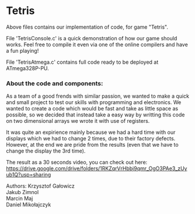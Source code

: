 <h1>
Tetris
</h1>
Above files contains our implementation of code, for game "Tetris". 
<br>

File 'TetrisConsole.c' is a quick demonstration of how our game should works. Feel free to compile it even via one of the online compilers and have a fun playing!

File 'TetrisAtmega.c' contains full code ready to be deployed at ATmega328P-PU. 

<h3>
About the code and components:
</h3>
As a team of a good frends with similar passion,  we wanted to make a quick and small project to test our skills with programming and electronics. We wanted to create a code which would be fast and take as little space as possible, so we decided that instead take a easy way by writting this code on two dimensional arrays we wrote it with use of registers.

It was quite an expirience mainly because we had a hard time with our displays which we had to change 2 times, due to their factory defects. However, at the end we are pride from the results (even that we have to change the display the 3rd time). 

The result as a 30 seconds video, you can check out here:
https://drive.google.com/drive/folders/1RKZqrVrHbbj9qmr_OgO3PAe3_zUyub1Q?usp=sharing

Authors:
Krzysztof Gałowicz
<br>
Jakub Zimnol
<br>
Marcin Maj
<br>
Daniel Mikołajczyk
